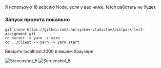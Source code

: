 Я использую 18 версию Node, если у вас ниже, fetch работать не будет.

### Запуск проекта локально
```
git clone https://github.com/chervyakov-vladislav/pixlpark-test-assignment.git .
cd server -> yarn -> yarn
cd ../client -> yarn -> yarn start
```

Ввадите localhost:3000 в вашем браузере

![Screenshot_5](https://github.com/chervyakov-vladislav/pixlpark-test-assignment/assets/54227697/f5356c71-3490-4e63-81ec-3906ab826830)
![Screenshot_6](https://github.com/chervyakov-vladislav/pixlpark-test-assignment/assets/54227697/4b355b58-3ee2-45a3-8f96-b939edc0490e)
